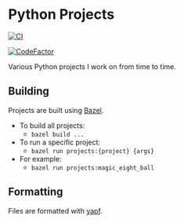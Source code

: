 # Python Projects

[![CI](https://github.com/tedsilb/PythonProjects/actions/workflows/main.yml/badge.svg)](https://github.com/tedsilb/PythonProjects/actions/workflows/main.yml)

[![CodeFactor](https://www.codefactor.io/repository/github/tedsilb/pythonprojects/badge)](https://www.codefactor.io/repository/github/tedsilb/pythonprojects)

Various Python projects I work on from time to time.

## Building

Projects are built using [Bazel](https://bazel.build).

- To build all projects:
  - `bazel build ...`
- To run a specific project:
  - `bazel run projects:{project} {args}`
- For example:
  - `bazel run projects:magic_eight_ball`

## Formatting

Files are formatted with [yapf](https://github.com/google/yapf).
